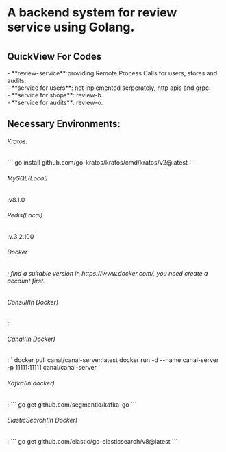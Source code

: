 <h1>A backend system for review service using Golang.<h1>

<h2>QuickView For Codes</h2>
- **review-service**:providing Remote Process Calls for users, stores and audits.<br>
- **service for users**: not inplemented serperately, http apis and grpc.<br>
- **service for shops**: review-b.<br>
- **service for audits**: review-o.<br>
<h2>Necessary Environments:</h2>
<h6>Kratos:</h6>
  ```
  go install github.com/go-kratos/kratos/cmd/kratos/v2@latest
  ```
<br>
<h6>MySQL(Local)</h6>:v8.1.0<br>
<h6>Redis(Local)</h6>:v.3.2.100<br>
<h6>Docker<h6>: find a suitable version in https://www.docker.com/, you need create a account first.<br>
<h6>Consul(In Docker)</h6>:
<h6>Canal(In Docker)</h6>:
`
  docker pull canal/canal-server:latest
  docker run -d --name canal-server -p 11111:11111 canal/canal-server
`
  <br>
<h6>Kafka(In docker)</h6>:
```
  go get github.com/segmentio/kafka-go
```<br>
<h6>ElasticSearch(In Docker)</h6>:
```
  go get github.com/elastic/go-elasticsearch/v8@latest
```<br>
